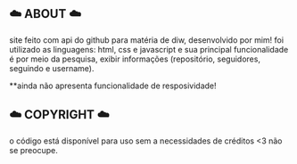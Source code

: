 ## ☁️ ABOUT ☁️

site feito com api do github para matéria de diw, desenvolvido por mim! foi utilizado as linguagens: html, css e javascript e sua principal funcionalidade é por meio da pesquisa, exibir informações (repositório, seguidores, seguindo e username).

**ainda não apresenta funcionalidade de resposividade! 

## ☁️ COPYRIGHT ☁️

o código está disponível para uso sem a necessidades de créditos <3 não se preocupe.